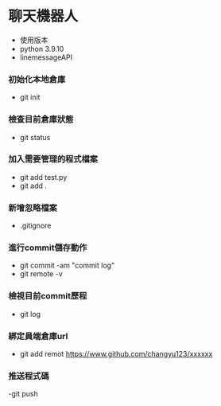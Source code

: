 # 聊天機器人
- 使用版本
- python 3.9.10
- linemessageAPI

### 初始化本地倉庫

-  git init

### 檢查目前倉庫狀態

- git status

### 加入需要管理的程式檔案
- git add test.py
- git add .

### 新增忽略檔案
- .gitignore

### 進行commit儲存動作

- git commit -am "commit log"
- git remote -v

### 檢視目前commit歷程

- git log

### 綁定員端倉庫url

- git add remot https://www.github.com/changyu123/xxxxxx

### 推送程式碼

-git push
